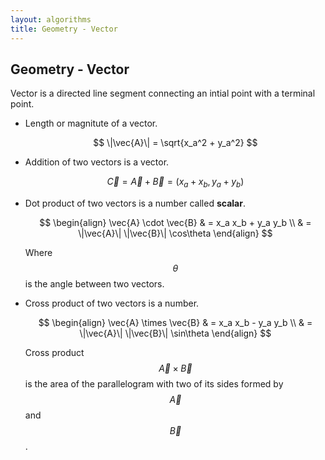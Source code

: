 ```yaml
---
layout: algorithms
title: Geometry - Vector
---
```


## Geometry - Vector

Vector is a directed line segment connecting an intial point with a terminal point.

* Length or magnitute of a vector.

  $$ \|\vec{A}\| = \sqrt{x_a^2 + y_a^2} $$

* Addition of two vectors is a vector.

  $$ \vec{C} = \vec{A} + \vec{B} = (x_a + x_b, y_a + y_b) $$

* Dot product of two vectors is a number called **scalar**.

  $$ \begin{align}
    \vec{A} \cdot \vec{B}
    & = x_a x_b + y_a y_b \\
    & = \|\vec{A}\| \|\vec{B}\| \cos\theta
  \end{align} $$

  Where $$ \theta $$ is the angle between two vectors.

* Cross product of two vectors is a number.

  $$ \begin{align}
    \vec{A} \times \vec{B}
    & = x_a x_b - y_a y_b \\
    & = \|\vec{A}\| \|\vec{B}\| \sin\theta
  \end{align} $$

  Cross product $$ \vec{A} \times \vec{B} $$ is the area of the parallelogram with two of its sides formed by $$ \vec{A} $$ and $$ \vec{B} $$.
